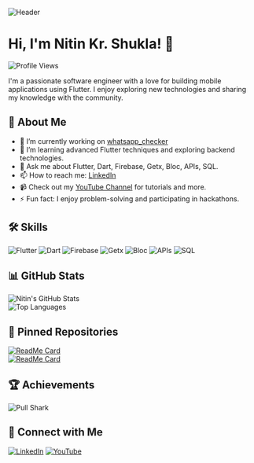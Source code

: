![Header](https://github-production-user-asset-6210df.s3.amazonaws.com/58267130/350776598-013c1230-9177-4020-ac59-0e389168adc7.png?X-Amz-Algorithm=AWS4-HMAC-SHA256&X-Amz-Credential=AKIAVCODYLSA53PQK4ZA%2F20240721%2Fus-east-1%2Fs3%2Faws4_request&X-Amz-Date=20240721T145023Z&X-Amz-Expires=300&X-Amz-Signature=719e57ffe6170f5b91d7c4b00a6a742bedf47cfde8a6b1f0a3f2b9d3ea15f911&X-Amz-SignedHeaders=host&actor_id=58267130&key_id=0&repo_id=831756013)

# Hi, I'm Nitin Kr. Shukla! 👋

![Profile Views](https://komarev.com/ghpvc/?username=nitin1359&color=blue)

I'm a passionate software engineer with a love for building mobile applications using Flutter. I enjoy exploring new technologies and sharing my knowledge with the community.

## 🚀 About Me
- 🔭 I’m currently working on [whatsapp_checker](https://github.com/nitin1359/whatsapp_checker)
- 🌱 I’m learning advanced Flutter techniques and exploring backend technologies.
- 💬 Ask me about Flutter, Dart, Firebase, Getx, Bloc, APIs, SQL.
- 📫 How to reach me: [LinkedIn](https://www.linkedin.com/in/135nitin/)
- 📹 Check out my [YouTube Channel](https://www.youtube.com/@135nitin) for tutorials and more.
- ⚡ Fun fact: I enjoy problem-solving and participating in hackathons.

## 🛠 Skills
![Flutter](https://img.shields.io/badge/-Flutter-05122A?style=flat&logo=flutter) 
![Dart](https://img.shields.io/badge/-Dart-05122A?style=flat&logo=dart&logoColor=1075C2)
![Firebase](https://img.shields.io/badge/-Firebase-05122A?style=flat&logo=firebase)
![Getx](https://img.shields.io/badge/-Getx-05122A?style=flat&logo=getx)
![Bloc](https://img.shields.io/badge/-Bloc-05122A?style=flat&logo=bloc)
![APIs](https://img.shields.io/badge/-APIs-05122A?style=flat&logo=api)
![SQL](https://img.shields.io/badge/-SQL-05122A?style=flat&logo=sql)

## 📊 GitHub Stats
![Nitin's GitHub Stats](https://github-readme-stats.vercel.app/api?username=nitin1359&show_icons=true&theme=radical)  
![Top Languages](https://github-readme-stats.vercel.app/api/top-langs/?username=nitin1359&layout=compact&theme=radical)

## 🚀 Pinned Repositories
[![ReadMe Card](https://github-readme-stats.vercel.app/api/pin/?username=nitin1359&repo=whatsapp_checker&theme=radical)](https://github.com/nitin1359/whatsapp_checker)  
[![ReadMe Card](https://github-readme-stats.vercel.app/api/pin/?username=nitin1359&repo=noteapp&theme=radical)](https://github.com/nitin1359/noteapp)

## 🏆 Achievements
![Pull Shark](https://github-profile-trophy.vercel.app/?username=nitin1359&theme=radical&no-frame=true&no-bg=true&margin-w=4)

## 🔗 Connect with Me
[![LinkedIn](https://img.shields.io/badge/-LinkedIn-05122A?style=flat&logo=linkedin)](https://www.linkedin.com/in/135nitin/)
[![YouTube](https://img.shields.io/badge/-YouTube-05122A?style=flat&logo=youtube)](https://www.youtube.com/@135nitin)
